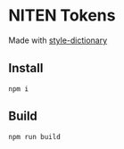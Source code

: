 # NITEN Tokens

Made with [style-dictionary](https://github.com/amzn/style-dictionary)

## Install

```shell
npm i
```

## Build

```shell
npm run build
```
